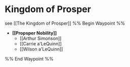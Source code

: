 # Kingdom of Prosper
see [[The Kingdom of Prosper]]
%% Begin Waypoint %%
- **[[Propsper Nobility]]**
	- [[Arthur Simonson]]
	- [[Carrie a'LeQuinn]]
	- [[Wilson a'LeQuinn]]

%% End Waypoint %%

